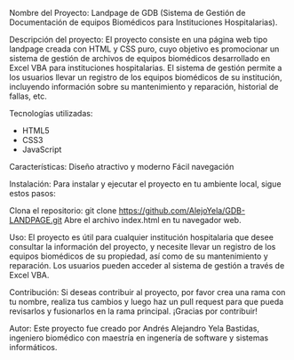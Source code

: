 Nombre del Proyecto: 
Landpage de GDB (Sistema de Gestión de Documentación de equipos Biomédicos para Instituciones Hospitalarias).

Descripción del proyecto: 
El proyecto consiste en una página web tipo landpage creada con HTML y CSS puro, cuyo objetivo es promocionar un sistema de gestión de archivos de equipos biomédicos desarrollado en Excel VBA para instituciones hospitalarias. El sistema de gestión permite a los usuarios llevar un registro de los equipos biomédicos de su institución, incluyendo información sobre su mantenimiento y reparación, historial de fallas, etc.

Tecnologías utilizadas: 
- HTML5
- CSS3
- JavaScript

Características: 
Diseño atractivo y moderno
Fácil navegación

Instalación: 
Para instalar y ejecutar el proyecto en tu ambiente local, sigue estos pasos:

Clona el repositorio: git clone https://github.com/AlejoYela/GDB-LANDPAGE.git
Abre el archivo index.html en tu navegador web.

Uso: 
El proyecto es útil para cualquier institución hospitalaria que  desee consultar la información del proyecto, y necesite llevar un registro de los equipos biomédicos de su propiedad, así como de su mantenimiento y reparación. Los usuarios pueden acceder al sistema de gestión a través de Excel VBA.

Contribución: 
Si deseas contribuir al proyecto, por favor crea una rama con tu nombre, realiza tus cambios y luego haz un pull request para que pueda revisarlos y fusionarlos en la rama principal. ¡Gracias por contribuir!

Autor: 
Este proyecto fue creado por Andrés Alejandro Yela Bastidas, ingeniero biomédico con maestría en ingenería de software y sistemas informáticos.
